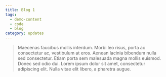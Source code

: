 ```yaml
---
title: Blog 1
tags:
  - demo-content
  - code
  - blog
category: updates
---
```




 <blockquote>Maecenas faucibus mollis interdum. Morbi leo risus, porta ac consectetur ac, vestibulum at eros. Aenean lacinia bibendum nulla sed consectetur. Etiam porta sem malesuada magna mollis euismod. Donec sed odio dui. Lorem ipsum dolor sit amet, consectetur adipiscing elit. Nulla vitae elit libero, a pharetra augue.</blockquote>

